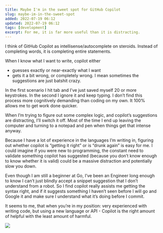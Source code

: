 ```yaml
---
title: Maybe I'm in the sweet spot for GitHub Copilot
slug: maybe-im-in-the-sweet-spot
added: 2022-07-19 06:12
updated: 2022-07-19 06:12
tags: [development]
excerpt: For me, it is far more useful than it is distracting.
---
```


I think of GitHub Copilot as intellisense/autocomplete on steroids. Instead of completing words, it is completing entire statements.

When I know what I want to write, copilot either

- guesses exactly or near-exactly what I want
- gets it a bit wrong, or completely wrong. I mean sometimes the suggestions are just batshit crazy.

In the first scenario I hit tab and I’ve just saved myself 20 or more keystrokes. In the second I ignore it and keep typing. I don’t find this process more cognitively demanding than coding on my own. It 100% allows me to get work done quicker.

When I’m trying to figure out some complex logic, and copilot’s suggestions are distracting, I’ll switch it off. Most of the time I end up leaving the computer and turning to a notepad and pen when things get that intense anyway.

Because I have a lot of experience in the languages I’m writing in, figuring out whether copilot is “getting it right” or is “drunk again” is easy for me. I could imagine if you were new to programming, the constant need to validate something copilot has suggested (because you don’t know enough to know whether it is valid) could be a massive distraction and potentially slow you down.

Even though I am still a beginner at Go, I’ve been an Engineer long enough to know I can’t just blindly accept a snippet suggestion that I don’t understand from a robot. So I find copilot really assists me getting the syntax right, and if it suggests something I haven’t seen before I will go and Google it and make sure I understand what it’s doing before I commit.

It seems to me, that when you’re in my position: very experienced with writing code, but using a new language or API - Copilot is the right amount of helpful with the least amount of harmful.

<img class="webfeedsFeaturedVisual" src="https://rachsmith.com/feedly-nothing.png"/>
